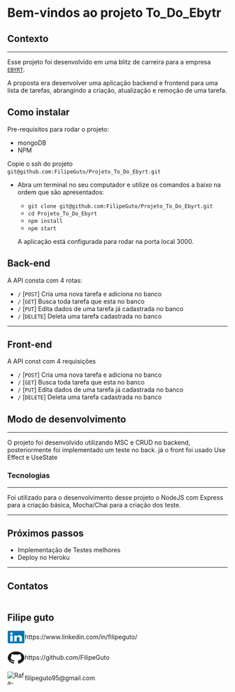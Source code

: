 # Bem-vindos ao projeto To_Do_Ebytr

## Contexto

---

Esse projeto foi desenvolvido em uma blitz de carreira para a empresa [`EBYRT`](www.betrybe.com).

A proposta era desenvolver uma aplicação backend e frontend para uma lista de tarefas, abrangindo a criação, atualização e remoção de uma tarefa.

## Como instalar

Pre-requisitos para rodar o projeto: 
- mongoDB
- NPM

Copie o ssh do projeto `git@github.com:FilipeGuto/Projeto_To_Do_Ebyrt.git`

* Abra um terminal no seu computador e utilize os comandos a baixo na ordem que são apresentados:

  * `git clone git@github.com:FilipeGuto/Projeto_To_Do_Ebyrt.git`
  * `cd Projeto_To_Do_Ebyrt`
  * `npm install`
  * `npm start`

  A aplicação está configurada para rodar na porta local 3000.

## Back-end

A API consta com 4 rotas: 
  * `/` [`POST`] Cria uma nova tarefa e adiciona no banco
  * `/` [`GET`] Busca toda tarefa que esta no banco
  * `/` [`PUT`]  Edita dados de uma tarefa já cadastrada no banco
  * `/` [`DELETE`] Deleta uma tarefa cadastrada no banco

---

## Front-end 

A API const com 4 requisições
  * `/` [`POST`] Cria uma nova tarefa e adiciona no banco
  * `/` [`GET`] Busca toda tarefa que esta no banco
  * `/` [`PUT`]  Edita dados de uma tarefa já cadastrada no banco
  * `/` [`DELETE`] Deleta uma tarefa cadastrada no banco

## Modo de desenvolvimento

---

O projeto foi desenvolvido utilizando MSC e CRUD no backend, posteriormente foi implementado um teste no back. já o front foi usado Use Effect e UseState

### Tecnologias

---

Foi utilizado para o desenvolvimento desse projeto o NodeJS com Express para a criação básica, Mocha/Chai para a criação dos teste.

---

## Próximos passos

* Implementação de Testes melhores
* Deploy no Heroku

---

## Contatos

<div style="display: flex; align-items: center; justify-content: space-between;">
  <div>
    <h2> Filipe guto </h2>
  <div style="display: flex; align-items: center;">
    <img align="center" alt="Linkedin" height="30" width="40" src="https://raw.githubusercontent.com/devicons/devicon/master/icons/linkedin/linkedin-original.svg">https://www.linkedin.com/in/filipeguto/
  </div>
  <br/>
  <div style="display: flex;align-items: center;">
    <img align="center" alt="Rafa-CSS" height="30" width="40" src="https://raw.githubusercontent.com/devicons/devicon/master/icons/github/github-original.svg"> https://github.com/FilipeGuto
  </div>
  <br/>
     <div style="display: flex;align-items: center;">
    <img align="center" alt="Rafa-CSS" height="30" width="40" src="https://raw.githubusercontent.com/devicons/devicon/master/icons/email/email-original.svg"> filipeguto95@gmail.com
  </div>
<br/>
